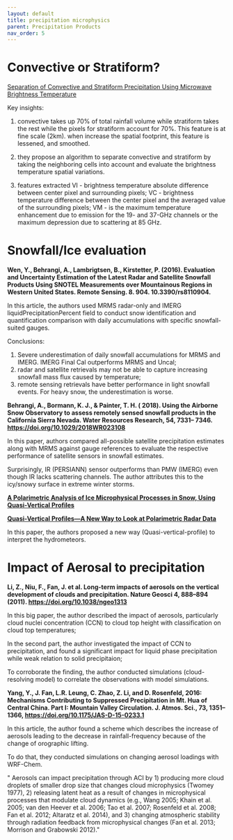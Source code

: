 ```yaml
---
layout: default
title: precipitation microphysics
parent: Precipitation Products
nav_order: 5
---
```

# Convective or Stratiform?

[Separation of Convective and Stratiform Precipitation Using Microwave Brightness Temperature](https://journals.ametsoc.org/doi/pdf/10.1175/1520-0450%281999%29038%3C1195%3ASOCASP%3E2.0.CO%3B2)

Key insights:

1. convective takes up 70% of total rainfall volume while stratiform takes the rest while the pixels for stratiform account for 70%.
This feature is at fine scale (2km). when increase the spatial footprint, this feature is lessened, and smoothed.

2. they propose an algorithm to separate convective and stratiform by taking the neighboring cells into account and evaluate the brightness temperature spatial variations.

3. features extracted VI - brightness temperature absolute difference between center pixel and surrounding pixels; VC - brightness temperature difference
between the center pixel and the averaged value of the surrounding pixels; VM - is the maximum temperature enhancement due to emission for the 19- and 37-GHz
channels or the maximum depression due to scattering at 85 GHz.

# Snowfall/Ice evaluation

__Wen, Y., Behrangi, A., Lambrigtsen, B., Kirstetter, P. (2016). Evaluation and Uncertainty Estimation of the Latest Radar and Satellite Snowfall Products Using SNOTEL Measurements over Mountainous Regions in Western United States. Remote Sensing. 8. 904. 10.3390/rs8110904.__

In this article, the authors used MRMS radar-only and IMERG liquidPrecipitationPercent field to conduct snow identification and quantification comparison with daily accumulations with specific snowfall-suited gauges. 

Conclusions:

1. Severe underestimation of daily snowfall accumulations for MRMS and IMERG. IMERG Final Cal outperforms MRMS and Uncal;
2. radar and satellite retrievals may not be able to capture increasing snowfall mass flux caused by temperature;
3. remote sensing retrievals have better performance in light snowfall events. For heavy snow, the underestimation is worse.

__Behrangi, A., Bormann, K. J., & Painter, T. H. ( 2018). Using the Airborne Snow Observatory to assess remotely sensed snowfall products in the California Sierra Nevada. Water Resources Research, 54, 7331– 7346. https://doi.org/10.1029/2018WR023108__

In this paper, authors compared all-possible satellite precipitation estimates along with MRMS against gauge references to evaluate the respective performance of satellite sensors in snowfall estimates.

Surprisingly, IR (PERSIANN) sensor outperforms than PMW (IMERG) even though IR lacks scattering channels. The author attributes this to the icy/snowy surface in extreme winter storms.

__[A Polarimetric Analysis of Ice Microphysical Processes in Snow, Using Quasi-Vertical Profiles](https://journals.ametsoc.org/view/journals/apme/57/1/jamc-d-17-0033.1.xml)__

__[Quasi-Vertical Profiles—A New Way to Look at Polarimetric Radar Data](https://journals.ametsoc.org/view/journals/atot/33/3/jtech-d-15-0020_1.xml)__

In this paper, the authors proposed a new way (Quasi-vertical-profile) to interpret the hydrometeors.

# Impact of Aerosal to precipitation

__Li, Z., Niu, F., Fan, J. et al. Long-term impacts of aerosols on the vertical development of clouds and precipitation. Nature Geosci 4, 888–894 (2011). https://doi.org/10.1038/ngeo1313__

In this big paper, the author described the impact of aerosols, particularly cloud nuclei concentration (CCN) to cloud top height with classification on cloud top temperatures;

In the second part, the author investigated the impact of CCN to precipitation, and found a significant impact for liquid phase precipitation while weak relation to solid precipitaion;

To corroborate the finding, the author conducted simulations (cloud-resolving model) to correlate the observations with model simulations.


__Yang, Y., J. Fan, L.R. Leung, C. Zhao, Z. Li, and D. Rosenfeld, 2016: Mechanisms Contributing to Suppressed Precipitation in Mt. Hua of Central China. Part I: Mountain Valley Circulation. J. Atmos. Sci., 73, 1351–1366, https://doi.org/10.1175/JAS-D-15-0233.1__

In this article, the author found a scheme which describes the increase of aerosols leading to the decrease in rainfall-frequency because of the change of orographic lifting.

To do that, they conducted simulations on changing aerosol loadings with WRF-Chem.

" Aerosols can impact precipitation through ACI by 1) producing more cloud droplets of smaller drop size that changes cloud microphysics (Twomey 1977), 2) releasing latent heat as a result of changes in microphysical processes that modulate cloud dynamics (e.g., Wang 2005; Khain et al. 2005; van den Heever et al. 2006; Tao et al. 2007; Rosenfeld et al. 2008; Fan et al. 2012; Altaratz et al. 2014), and 3) changing atmospheric stability through radiation feedback from microphysical changes (Fan et al. 2013; Morrison and Grabowski 2012)."

